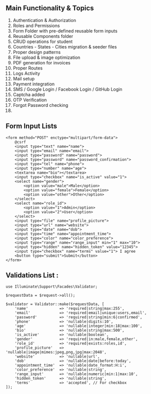 ## Main Functionality & Topics

1. Authentication & Authorization            
2. Roles and Permissions          
3. Form Folder with pre-defined reusable form inputs      
4. Reusable Components folder 
5. CRUD operations for student 
6. Countries - States - Cities migration & seeder files 
7. Proper design patterns 
8. File upload & image optimization 
9. PDF generation for invoices 
10. Proper Routes 
11. Logs Activity 
12. Mail setup 
13. Payment integration 
14. SMS / Google Login / Facebook Login / GitHub Login 
15. Captcha added 
16. OTP Verification 
17. Forgot Password checking 
18. 







## Form Input Lists 

```
<form method="POST" enctype="multipart/form-data">
    @csrf
    <input type="text" name="name">
    <input type="email" name="email">
    <input type="password" name="password">
    <input type="password" name="password_confirmation">
    <input type="tel" name="phone">
    <input type="number" name="age">
    <textarea name="bio"></textarea>
    <input type="checkbox" name="is_active" value="1">
    <select name="gender">
        <option value="male">Male</option>
        <option value="female">Female</option>
        <option value="other">Other</option>
    </select>
    <select name="role_id">
        <option value="1">Admin</option>
        <option value="2">User</option>
    </select>
    <input type="file" name="profile_picture">
    <input type="url" name="website">
    <input type="date" name="dob">
    <input type="time" name="appointment_time">
    <input type="color" name="color_preference">
    <input type="range" name="range_input" min="1" max="10">
    <input type="hidden" name="hidden_token" value="12345">
    <input type="checkbox" name="terms" value="1"> I agree
    <button type="submit">Submit</button>
</form>

```




## Validations List : 


```
use Illuminate\Support\Facades\Validator;

$requestData = $request->all();

$validator = Validator::make($requestData, [
    'name'              => 'required|string|max:255',
    'email'             => 'required|email|unique:users,email',
    'password'          => 'required|string|min:6|confirmed',
    'phone'             => 'nullable|digits:10',
    'age'               => 'nullable|integer|min:18|max:100',
    'bio'               => 'nullable|string|max:500',
    'is_active'         => 'nullable|boolean',
    'gender'            => 'required|in:male,female,other',
    'role_id'           => 'required|exists:roles,id',
    'profile_picture'   => 'nullable|image|mimes:jpeg,png,jpg|max:2048',
    'website'           => 'nullable|url',
    'dob'               => 'nullable|date|before:today',
    'appointment_time'  => 'nullable|date_format:H:i',
    'color_preference'  => 'nullable|string',
    'range_input'       => 'nullable|numeric|min:1|max:10',
    'hidden_token'      => 'nullable|string',
    'terms'             => 'accepted', // For checkbox
]);
```